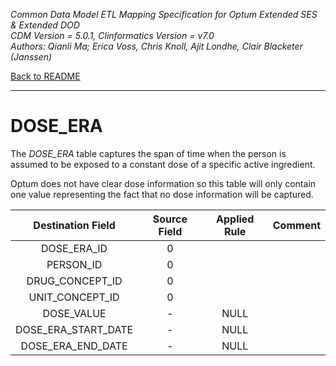 *Common Data Model ETL Mapping Specification for Optum Extended SES & Extended DOD* 
<br>*CDM Version = 5.0.1, Clinformatics Version = v7.0*
<br>*Authors: Qianli Ma; Erica Voss, Chris Knoll, Ajit Londhe, Clair Blacketer (Janssen)*

[Back to README](README.md)

---

# DOSE_ERA

The *DOSE_ERA* table captures the span of time when the person is
assumed to be exposed to a constant dose of a specific active
ingredient.

Optum does not have clear dose information so this table will only
contain one value representing the fact that no dose information will be
captured.

<a name="table-mappings-dose-era"></a>

**Destination Field**|**Source Field**|**Applied Rule**|**Comment**
:-----:|:-----:|:-----:|:-----:
DOSE_ERA_ID|0| | 
PERSON_ID|0| | 
DRUG_CONCEPT_ID|0| | 
UNIT_CONCEPT_ID|0| | 
DOSE_VALUE|-|NULL| 
DOSE_ERA_START_DATE|-|NULL| 
DOSE_ERA_END_DATE|-|NULL| 
  